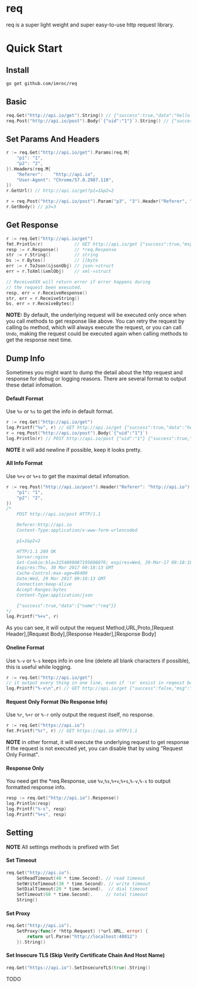 req
==============
req is a super light weight and super easy-to-use  http request library.


# Quick Start
## Install
``` sh
go get github.com/imroc/req
```

## Basic 
``` go
req.Get("http://api.io/get").String() // {"success":true,"data":"hello roc"}
req.Post("http://api.io/post").Body(`{"uid":"1"}`).String() // {"success":true,"data":{"name":"roc"}}
```

## Set Params And Headers
``` go
r := req.Get("http://api.io/get").Params(req.M{
	"p1": "1",
	"p2": "2",
}).Headers(req.M{
	"Referer":    "http://api.io",
	"User-Agent": "Chrome/57.0.2987.110",
})
r.GetUrl() // http://api.io/get?p1=1&p2=2

r = req.Post("http://api.io/post").Param("p3", "3").Header("Referer", "http://api.io")
r.GetBody() // p3=3
```

## Get Response
```go
r := req.Get("http://api.io/get")
fmt.Println(r)            // GET http://api.io/get {"success":true,"msg":"hello req"}
resp := r.Response()      // *req.Response
str := r.String()         // string
bs := r.Bytes()           // []byte
err := r.ToJson(&jsonObj) // json->struct
err = r.ToXml(&xmlObj)    // xml->struct

// ReceiveXXX will return error if error happens during
// the request been executed.
resp, err = r.ReceiveResponse()
str, err = r.ReceiveString()
bs, err = r.ReceiveBytes()
```
**NOTE:** By default, the underlying request will be executed only once when you call methods to get response like above.
You can retry the request by calling `Do` method, which will always execute the request, or you can call `Undo`, making the request could be executed again when calling methods to get the response next time.

## Dump Info
Sometimes you might want to dump the detail about the http request and response for debug or logging reasons. 
There are several format to output these detail infomation.


#### Default Format
Use `%v` or `%s` to get the info in default format.
``` go
r := req.Get("http://api.io/get")
log.Printf("%v", r) // GET http://api.io/get {"success":true,"data":"hello req"}
r = req.Post("http://api.io/post").Body(`{"uid":"1"}`)
log.Println(r) // POST http://api.io/post {"uid":"1"} {"success":true,"data":{"name":"req"}}
```
**NOTE** it will add newline if possible, keep it looks pretty. 


#### All Info Format
Use `%+v` or `%+s` to get the maximal detail infomation.
``` go
r := req.Post("http://api.io/post").Header("Referer": "http://api.io").Params(req.M{
	"p1": "1",
	"p2": "2",
})
/*
	POST http://api.io/post HTTP/1.1

	Referer:http://api.io
	Content-Type:application/x-www-form-urlencoded

	p1=1&p2=2

	HTTP/1.1 200 OK
	Server:nginx
	Set-Cookie:bla=3154899087195606076; expires=Wed, 29-Mar-17 09:18:18 GMT; domain=api.io; path=/
	Expires:Thu, 30 Mar 2017 09:18:13 GMT
	Cache-Control:max-age=86400
	Date:Wed, 29 Mar 2017 09:18:13 GMT
	Connection:keep-alive
	Accept-Ranges:bytes
	Content-Type:application/json

	{"success":true,"data":{"name":"req"}}
*/
log.Printf("%+v", r)
```
As you can see, it will output the request Method,URL,Proto,[Request Header],[Request Body],[Response Header],[Response Body]


#### Oneline Format
Use `%-v` or `%-s` keeps info in one line (delete all blank characters if possible), this is useful while logging.
``` go
r := req.Get("http://api.io/get")
// it output every thing in one line, even if '\n' exsist in reqeust body or response body.
log.Printf("%-v\n",r) // GET http://api.io/get {"success":false,"msg":"system busy"}
```


#### Request Only Format (No Response Info)
Use `%r`, `%+r` or `%-r` only output the request itself, no response.
``` go
r := req.Get("https://api.io")
fmt.Printf("%r", r) // GET https://api.io HTTP/1.1
```
**NOTE** in other format, it will execute the underlying request to get response if the request is not executed yet, you can disable that by using "Request Only Format".


#### Response Only
You need get the *req.Response, use `%v`,`%s`,`%+v`,`%+s`,`%-v`,`%-s` to output formatted response info.
``` go
resp := req.Get("http://api.io").Response()
log.Println(resp)
log.Printf("%-s", resp)
log.Printf("%+s", resp)
```

## Setting
**NOTE** All settings methods is prefixed with Set
#### Set Timeout
``` go
req.Get("http://api.io").
	SetReadTimeout(40 * time.Second). // read timeout
	SetWriteTimeout(30 * time.Second). // write timeout
	SetDialTimeout(20 * time.Second).  // dial timeout
	SetTimeout(60 * time.Second).     // total timeout
	String()
```

#### Set Proxy
``` go
req.Get("http://api.io").
	SetProxy(func(r *http.Request) (*url.URL, error) {
		return url.Parse("http://localhost:40012")
	}).String()
```

#### Set Insecure TLS (Skip Verify Certificate Chain And Host Name)
``` go
req.Get("https://api.io").SetInsecureTLS(true).String()
```

TODO
